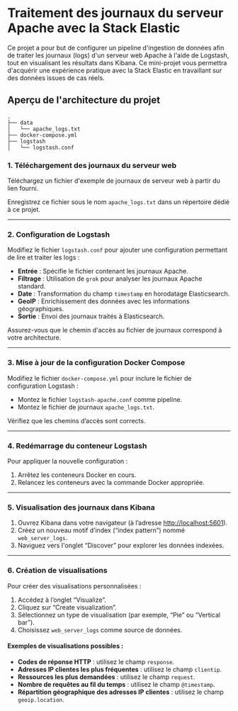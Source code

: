 # Traitement des journaux du serveur Apache avec la Stack Elastic

Ce projet a pour but de configurer un pipeline d'ingestion de données afin de traiter les journaux (logs) d'un serveur web Apache à l'aide de Logstash, tout en visualisant les résultats dans Kibana. Ce mini-projet vous permettra d'acquérir une expérience pratique avec la Stack Elastic en travaillant sur des données issues de cas réels.

## Aperçu de l'architecture du projet

```
.
├── data
│   └── apache_logs.txt
├── docker-compose.yml
├── logstash
│   └── logstash.conf
```

### 1. Téléchargement des journaux du serveur web
Téléchargez un fichier d'exemple de journaux de serveur web à partir du lien fourni.

Enregistrez ce fichier sous le nom `apache_logs.txt` dans un répertoire dédié à ce projet.

---

### 2. Configuration de Logstash

Modifiez le fichier `logstash.conf` pour ajouter une configuration permettant de lire et traiter les logs :

- **Entrée** : Spécifie le fichier contenant les journaux Apache.
- **Filtrage** : Utilisation de `grok` pour analyser les journaux Apache standard.
- **Date** : Transformation du champ `timestamp` en horodatage Elasticsearch.
- **GeoIP** : Enrichissement des données avec les informations géographiques.
- **Sortie** : Envoi des journaux traités à Elasticsearch.

Assurez-vous que le chemin d'accès au fichier de journaux correspond à votre architecture.

---

### 3. Mise à jour de la configuration Docker Compose

Modifiez le fichier `docker-compose.yml` pour inclure le fichier de configuration Logstash :

- Montez le fichier `logstash-apache.conf` comme pipeline.
- Montez le fichier de journaux `apache_logs.txt`.

Vérifiez que les chemins d’accès sont corrects.

---

### 4. Redémarrage du conteneur Logstash
Pour appliquer la nouvelle configuration :

1. Arrêtez les conteneurs Docker en cours.
2. Relancez les conteneurs avec la commande Docker appropriée.

---

### 5. Visualisation des journaux dans Kibana

1. Ouvrez Kibana dans votre navigateur (à l’adresse [http://localhost:5601](http://localhost:5601)).
2. Créez un nouveau motif d’index (“index pattern”) nommé `web_server_logs`.
3. Naviguez vers l'onglet “Discover” pour explorer les données indexées.

---

### 6. Création de visualisations
Pour créer des visualisations personnalisées :

1. Accédez à l’onglet “Visualize”.
2. Cliquez sur “Create visualization”.
3. Sélectionnez un type de visualisation (par exemple, “Pie” ou “Vertical bar”).
4. Choisissez `web_server_logs` comme source de données.

#### Exemples de visualisations possibles :
- **Codes de réponse HTTP** : utilisez le champ `response`.
- **Adresses IP clientes les plus fréquentes** : utilisez le champ `clientip`.
- **Ressources les plus demandées** : utilisez le champ `request`.
- **Nombre de requêtes au fil du temps** : utilisez le champ `@timestamp`.
- **Répartition géographique des adresses IP clientes** : utilisez le champ `geoip.location`.


